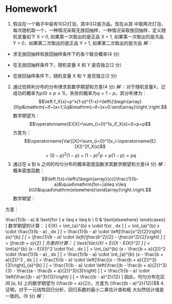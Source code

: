 # Homework1
1. 假设在一个箱子中装有10只灯泡，其中3只是次品。现在从其 中取两次灯泡，每次随机取一个，一种情况采取无放回抽样，一种情况采取放回抽样，定义随机变量如下 X = 0, 如果第一次取出的是正品 X = 1, 如果第一次取出的是次品 Y = 0，如果第二次取出的是正品 Y = 1, 如果第二次取出的是次品 
*解：*
- 求无放回抽样和放回抽样条件下的各个联合概率(4 分) 

- 在无放回抽样条件下，随机变量 X 和 Y 是否独立(2 分） 

- 在放回抽样条件下，随机变量 X 和 Y 是否独立(2 分)


2. 通过伯努利分布的分布律求其数学期望和方差(4 分) 
*解：*
对于随机变量X，记成功的概率为$p(0{\leq}p{\leq}1)$，失败的概率为$q=1-p$，其分布律为：
$$\left.f_X(x)=p^x(1-p)^{1-x}=\left\{\begin{array}{ll}p&\mathrm{~if~}x=1,\\q&\mathrm{~if~}x=0.\end{array}\right.\right.$$
数学期望为：
$$\operatorname{E}[X]=\sum_{i=0}^1x_if_X(x)=0+p=p$$
方差为：
$$\operatorname{Var}[X]=\sum_{i=0}^1(x_i-\operatorname{E}[X])^2f_X(x)$$
$$=(0-p)^2(1-p)+(1-p)^2p=p(1-p)=pq$$
3. 通过在 a 到 b 之间的均匀分布的概率密度函数求其数学期望和方差(4 分) 
*解：*
概率密度函数：
$$\left.f(x)=\left\{\begin{array}{cc}\frac{1}{b-a}&\quad\mathrm{for~}a\leq x\leq b\\0&\quad\mathrm{elsewhere}\end{array}\right.\right.$$
数学期望：

方差：


\frac{1}{b - a} & \text{for } a \leq x \leq b \\ 0 & \text{elsewhere} \end{cases} \] 数学期望的计算： \[ E(X) = \int_{a}^{b} x \cdot f(x) \, dx \] \[ = \int_{a}^{b} x \cdot \frac{1}{b - a} \, dx \] \[ = \frac{1}{b - a} \cdot \left[\frac{x^2}{2}\right]_{a}^{b} \] \[ = \frac{1}{b - a} \cdot \left(\frac{b^2}{2} - \frac{a^2}{2}\right) \] \[ = \frac{b + a}{2} \] 方差的计算： \[ \text{Var}(X) = E((X - E(X))^2) \] \[ = \int_{a}^{b} (x - E(X))^2 \cdot f(x) \, dx \] \[ = \int_{a}^{b} (x - \frac{b + a}{2})^2 \cdot \frac{1}{b - a} \, dx \] \[ = \frac{1}{b - a} \cdot \int_{a}^{b} (x - \frac{b + a}{2})^2 \, dx \] \[ = \frac{1}{b - a} \cdot \left[\frac{(x - \frac{b + a}{2})^3}{3}\right]_{a}^{b} \] \[ = \frac{1}{b - a} \cdot \left(\frac{(b - \frac{b + a}{2})^3}{3} - \frac{(a - \frac{b + a}{2})^3}{3}\right) \] \[ = \frac{1}{b - a} \cdot \left(\frac{(b - a)^3}{12}\right) \] \[ = \frac{(b - a)^2}{12} \] 因此，均匀分布在区间 [a, b] 上的数学期望为 \(\frac{b + a}{2}\)，方差为 \(\frac{(b - a)^2}{12}\)$$
4. 证明，对于一元线性回归分析，回归系数的最小二乘估计值和极 大似然估计值是一致的。(9 分)
*解：*
